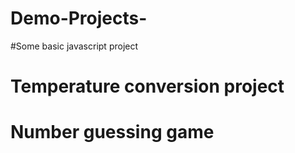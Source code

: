 # Demo-Projects-
#Some basic javascript project
# Temperature conversion  project 
# Number guessing game 
